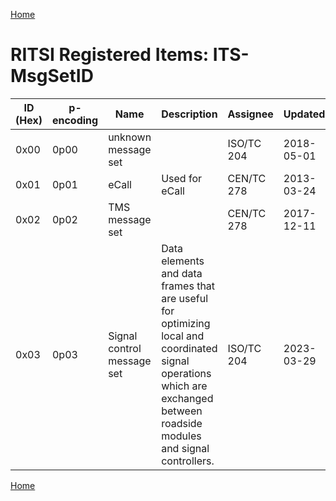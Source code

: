 [Home](readme.md)
# RITSI Registered Items: ITS-MsgSetID

|ID (Hex)|p-encoding|Name  |Description               |Assignee  |Updated   |State   |Specification|
|--------|--------|--------|--------------------------|----------|----------|--------|-------------|
| 0x00   | 0p00   |unknown message set|               |ISO/TC 204|2018-05-01|assigned| n.a. |
| 0x01   | 0p01   |eCall   |Used for eCall            |CEN/TC 278|2013-03-24|assigned|[CEN EN 15722](https://standards.globalspec.com/std/14326678/EN%2015722)|
| 0x02   | 0p02   |TMS message set|                   |CEN/TC 278|2017-12-11|assigned|  |
| 0x03   | 0p03   |Signal control message set| Data elements and data frames that are useful for optimizing local and coordinated signal operations which are exchanged between roadside modules and signal controllers.|ISO/TC 204|2023-03-29|new|ISO/TS 19082|

[Home](readme.md)
